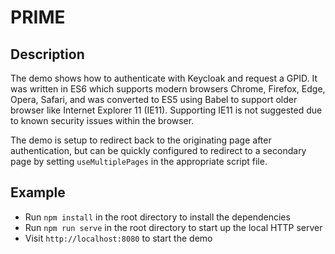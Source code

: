 # PRIME

## Description

The demo shows how to authenticate with Keycloak and request a GPID. It was written in ES6 which supports modern browsers Chrome, Firefox, Edge, Opera, Safari, and was converted to ES5 using Babel to support older browser like Internet Explorer 11 (IE11). Supporting IE11 is not suggested due to known security issues within the browser.

The demo is setup to redirect back to the originating page after authentication, but can be quickly configured to redirect to a secondary page by setting `useMultiplePages` in the appropriate script file.

## Example

* Run `npm install` in the root directory to install the dependencies
* Run `npm run serve` in the root directory to start up the local HTTP server
* Visit `http://localhost:8080` to start the demo
